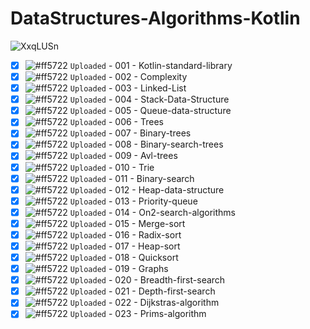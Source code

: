 # DataStructures-Algorithms-Kotlin

![XxqLUSn](https://user-images.githubusercontent.com/51374446/154856068-24fea098-6215-4ec8-87f6-93d772229408.png)


- [x] ![#ff5722](https://via.placeholder.com/12/ff5722/000000?text=+) `Uploaded` - 001 - Kotlin-standard-library
- [x] ![#ff5722](https://via.placeholder.com/12/ff5722/000000?text=+) `Uploaded` - 002 - Complexity
- [x] ![#ff5722](https://via.placeholder.com/12/ff5722/000000?text=+) `Uploaded` - 003 - Linked-List
- [x] ![#ff5722](https://via.placeholder.com/12/ff5722/000000?text=+) `Uploaded` - 004 - Stack-Data-Structure
- [x] ![#ff5722](https://via.placeholder.com/12/ff5722/000000?text=+) `Uploaded` - 005 - Queue-data-structure
- [x] ![#ff5722](https://via.placeholder.com/12/ff5722/000000?text=+) `Uploaded` - 006 - Trees
- [x] ![#ff5722](https://via.placeholder.com/12/ff5722/000000?text=+) `Uploaded` - 007 - Binary-trees
- [x] ![#ff5722](https://via.placeholder.com/12/ff5722/000000?text=+) `Uploaded` - 008 - Binary-search-trees
- [X] ![#ff5722](https://via.placeholder.com/12/ff5722/000000?text=+) `Uploaded` - 009 - Avl-trees
- [x] ![#ff5722](https://via.placeholder.com/12/ff5722/000000?text=+) `Uploaded` - 010 - Trie
- [x] ![#ff5722](https://via.placeholder.com/12/ff5722/000000?text=+) `Uploaded` - 011 - Binary-search
- [x] ![#ff5722](https://via.placeholder.com/12/ff5722/000000?text=+) `Uploaded` - 012 - Heap-data-structure
- [x] ![#ff5722](https://via.placeholder.com/12/ff5722/000000?text=+) `Uploaded` - 013 - Priority-queue
- [x] ![#ff5722](https://via.placeholder.com/12/ff5722/000000?text=+) `Uploaded` - 014 - On2-search-algorithms
- [x] ![#ff5722](https://via.placeholder.com/12/ff5722/000000?text=+) `Uploaded` - 015 - Merge-sort
- [x] ![#ff5722](https://via.placeholder.com/12/ff5722/000000?text=+) `Uploaded` - 016 - Radix-sort
- [x] ![#ff5722](https://via.placeholder.com/12/ff5722/000000?text=+) `Uploaded` - 017 - Heap-sort
- [x] ![#ff5722](https://via.placeholder.com/12/ff5722/000000?text=+) `Uploaded` - 018 - Quicksort
- [x] ![#ff5722](https://via.placeholder.com/12/ff5722/000000?text=+) `Uploaded` - 019 - Graphs
- [x] ![#ff5722](https://via.placeholder.com/12/ff5722/000000?text=+) `Uploaded` - 020 - Breadth-first-search
- [x] ![#ff5722](https://via.placeholder.com/12/ff5722/000000?text=+) `Uploaded` - 021 - Depth-first-search
- [x] ![#ff5722](https://via.placeholder.com/12/ff5722/000000?text=+) `Uploaded` - 022 - Dijkstras-algorithm
- [x] ![#ff5722](https://via.placeholder.com/12/ff5722/000000?text=+) `Uploaded` - 023 - Prims-algorithm
